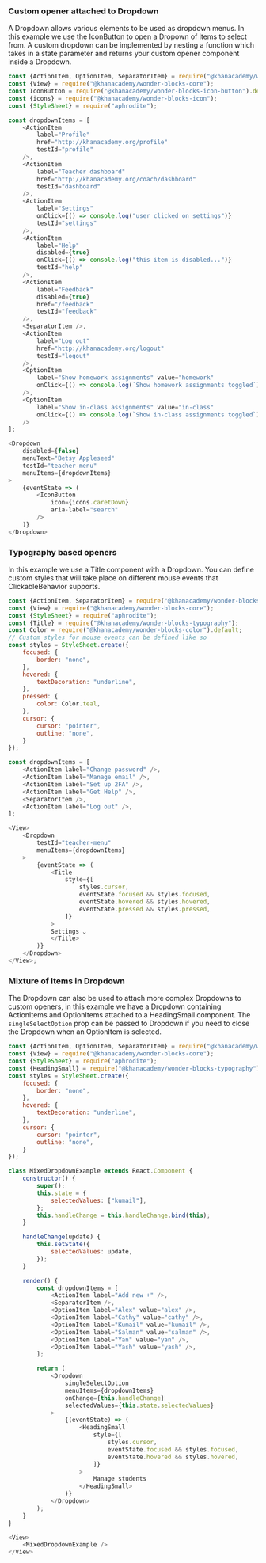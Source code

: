 
### Custom opener attached to Dropdown

A Dropdown allows various elements to be used as dropdown menus. In this example we use the IconButton to open a Dropown of items to select from. A custom dropdown can be implemented by nesting a function which takes in a state parameter and returns your custom opener component inside a Dropdown.

```js
const {ActionItem, OptionItem, SeparatorItem} = require("@khanacademy/wonder-blocks-dropdown");
const {View} = require("@khanacademy/wonder-blocks-core");
const IconButton = require("@khanacademy/wonder-blocks-icon-button").default;
const {icons} = require("@khanacademy/wonder-blocks-icon");
const {StyleSheet} = require("aphrodite");

const dropdownItems = [
    <ActionItem
        label="Profile"
        href="http://khanacademy.org/profile"
        testId="profile"
    />,
    <ActionItem
        label="Teacher dashboard"
        href="http://khanacademy.org/coach/dashboard"
        testId="dashboard"
    />,
    <ActionItem
        label="Settings"
        onClick={() => console.log("user clicked on settings")}
        testId="settings"
    />,
    <ActionItem
        label="Help"
        disabled={true}
        onClick={() => console.log("this item is disabled...")}
        testId="help"
    />,
    <ActionItem
        label="Feedback"
        disabled={true}
        href="/feedback"
        testId="feedback"
    />,
    <SeparatorItem />,
    <ActionItem
        label="Log out"
        href="http://khanacademy.org/logout"
        testId="logout"
    />,
    <OptionItem
        label="Show homework assignments" value="homework"
        onClick={() => console.log(`Show homework assignments toggled`)}
    />,
    <OptionItem
        label="Show in-class assignments" value="in-class"
        onClick={() => console.log(`Show in-class assignments toggled`)}
    />
];

<Dropdown
    disabled={false}
    menuText="Betsy Appleseed"
    testId="teacher-menu"
    menuItems={dropdownItems}
>
    {eventState => (
        <IconButton
            icon={icons.caretDown}
            aria-label="search"
        />
    )}
</Dropdown>
```
### Typography based openers

In this example we use a Title component with a Dropdown. You can define custom styles that will take place on different mouse events that ClickableBehavior supports.

```js
const {ActionItem, SeparatorItem} = require("@khanacademy/wonder-blocks-dropdown");
const {View} = require("@khanacademy/wonder-blocks-core");
const {StyleSheet} = require("aphrodite");
const {Title} = require("@khanacademy/wonder-blocks-typography");
const Color = require("@khanacademy/wonder-blocks-color").default;
// Custom styles for mouse events can be defined like so
const styles = StyleSheet.create({
    focused: {
        border: "none",
    },
    hovered: {
        textDecoration: "underline",
    },
    pressed: {
        color: Color.teal,
    },
    cursor: {
        cursor: "pointer",
        outline: "none",
    }
});

const dropdownItems = [
    <ActionItem label="Change password" />,
    <ActionItem label="Manage email" />,
    <ActionItem label="Set up 2FA" />,
    <ActionItem label="Get Help" />,
    <SeparatorItem />,
    <ActionItem label="Log out" />,
];

<View>
    <Dropdown
        testId="teacher-menu"
        menuItems={dropdownItems}
    >
        {eventState => (
            <Title
                style={[
                    styles.cursor,
                    eventState.focused && styles.focused,
                    eventState.hovered && styles.hovered,
                    eventState.pressed && styles.pressed,
                ]}
            >
            Settings ⌄
            </Title>
        )}
    </Dropdown>
</View>;
```

### Mixture of Items in Dropdown

The Dropdown can also be used to attach more complex Dropdowns to custom openers, in this example we have a Dropdown containing ActionItems and OptionItems attached to a HeadingSmall component. The `singleSelectOption` prop can be passed to Dropdown if you need to close the Dropdown when an OptionItem is selected.

```js
const {ActionItem, OptionItem, SeparatorItem} = require("@khanacademy/wonder-blocks-dropdown");
const {View} = require("@khanacademy/wonder-blocks-core");
const {StyleSheet} = require("aphrodite");
const {HeadingSmall} = require("@khanacademy/wonder-blocks-typography");
const styles = StyleSheet.create({
    focused: {
        border: "none",
    },
    hovered: {
        textDecoration: "underline",
    },
    cursor: {
        cursor: "pointer",
        outline: "none",
    }
});

class MixedDropdownExample extends React.Component {
    constructor() {
        super();
        this.state = {
            selectedValues: ["kumail"],
        };
        this.handleChange = this.handleChange.bind(this);
    }

    handleChange(update) {
        this.setState({
            selectedValues: update,
        });
    }

    render() {
        const dropdownItems = [
            <ActionItem label="Add new +" />,
            <SeparatorItem />,
            <OptionItem label="Alex" value="alex" />,
            <OptionItem label="Cathy" value="cathy" />,
            <OptionItem label="Kumail" value="kumail" />,
            <OptionItem label="Salman" value="salman" />,
            <OptionItem label="Yan" value="yan" />,
            <OptionItem label="Yash" value="yash" />,
        ];

        return (
            <Dropdown
                singleSelectOption
                menuItems={dropdownItems}
                onChange={this.handleChange}
                selectedValues={this.state.selectedValues}
            >
                {(eventState) => (
                    <HeadingSmall
                        style={[
                            styles.cursor,
                            eventState.focused && styles.focused,
                            eventState.hovered && styles.hovered,
                        ]}
                    >
                        Manage students
                    </HeadingSmall>
                )}
            </Dropdown>
        );
    }
}

<View>
    <MixedDropdownExample />
</View>
```


